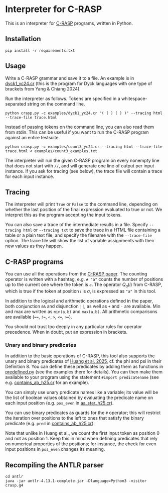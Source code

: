 # Interpreter for C-RASP

This is an interpreter for [C-RASP](https://arxiv.org/abs/2404.04393) programs, written in Python.

## Installation

```
pip install -r requirements.txt
```

## Usage

Write a C-RASP grammar and save it to a file. An example is in [dyck1_yc24.cr](https://github.com/coli-saar/c-rasp/blob/main/dyck1_yc24.cr)
(this is the program for Dyck languages with one type of brackets from Yang & Chiang 2024).

Run the interpreter as follows. Tokens are specified in a whitespace-separated string on the command line.

```
python crasp.py -c examples/dyck1_yc24.cr "( ( ) ( ) )" --tracing html --trace-file trace.html
```

Instead of passing tokens on the command line, you can also read them from stdin. This can be useful if you want to run the C-RASP program against an entire testsuite.

```
python crasp.py -c examples/count3_yc24.cr --tracing html --trace-file trace.html < examples/count3_examples.txt
```

The interpreter will run the given C-RASP program on every nonempty line that does not start with `//`, and will generate one line of output per input instance. If you ask for tracing (see below), the trace file will contain a trace for each input instance.


## Tracing

The interpreter will print `True` or `False` to the command line, depending on whether the last position of the final expression
evaluated to true or not. We interpret this as the program accepting the input tokens.

You can also save a trace of the intermediate results in a file. Specify `--tracing html` or `--tracing txt` to save the trace in
a HTML file containing a table or a plain text file, and specify the filename with the `--trace-file` option. The trace file will
show the list of variable assignments with their new values as they happen.


## C-RASP programs

You can use all the operations from the [C-RASP paper](https://arxiv.org/abs/2404.04393). The counting operator is written with a hashtag, e.g. `# "a"` counts the number of positions up to the current one where the token is `a`. The operator $Q_a(i)$ from C-RASP, which is true if the token at position $i$ is $a$, is expressed as `"a"` in this tool. 

In addition to the logical and arithmetic operations defined in the paper, both conjunction `&&` and disjunction `||`, as well as `+` and `-` are available. Min and max are written as `min(a,b)` and `max(a,b)`. All arithmetic comparisons are available (`==`, `!=`, `<`, `>`, `<=`, `>=`).

You should not trust too deeply in any particular rules for operator precedence. When in doubt, put an expression in brackets.


### Unary and binary predicates
In addition to the basic operations of C-RASP, this tool also supports the unary and binary predicates of [Huang et al. 2025](https://arxiv.org/abs/2410.02140), cf. the phi and psi in their Definition 8. You can define these predicates by adding them as functions in [predefined.py](https://github.com/coli-saar/c-rasp/blob/main/predefined.py) (see the examples there for details). You can then make them available to your program using the statement `#import predicatename` (see e.g. [contains\_ab\_h25.cr](https://github.com/coli-saar/c-rasp/blob/main/examples/contains_ab_h25.cr) for an example). 

You can simply use unary predicate names like a variable; its value will be the list of boolean values obtained by evaluating the predicate name on each input position (e.g. `pos_even` in [aa\_star\_h25.cr](https://github.com/coli-saar/c-rasp/blob/main/examples/aa_star_h25.cr)).

You can use binary predicates as guards for the `#` operator; this will restrict the iteration over positions to the left to ones that satisfy the binary predicate (e.g. `pred` in [contains\_ab\_h25.cr](https://github.com/coli-saar/c-rasp/blob/main/examples/contains_ab_h25.cr)).

Note that unlike in Huang et al., we count the first input token as position 0 and not as position 1. Keep this in mind when defining predicates that rely on numerical properties of the positions; for instance, the check for even input positions in `pos_even` changes its meaning.



## Recompiling the ANTLR parser

```
cd antlr
java -jar antlr-4.13.1-complete.jar -Dlanguage=Python3 -visitor crasp.g4 
```

